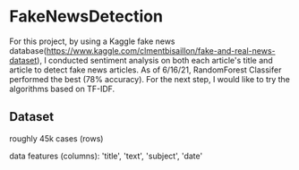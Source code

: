 # FakeNewsDetection
For this project, by using a Kaggle fake news database(https://www.kaggle.com/clmentbisaillon/fake-and-real-news-dataset), I conducted sentiment analysis on both each article's title and article to detect fake news articles. As of 6/16/21, RandomForest Classifer performed the best (78% accuracy). For the next step, I would like to try the algorithms based on TF-IDF. 

## Dataset
roughly 45k cases (rows)

data features (columns): 'title', 'text', 'subject', 'date'

